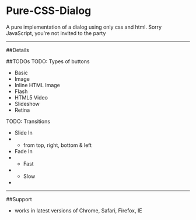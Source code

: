 Pure-CSS-Dialog
===============

A pure implementation of a dialog using only css and html. Sorry JavaScript, you're not invited to the party


---

##Details

##TODOs
TODO: Types of buttons
- Basic
- Image
- Inline HTML Image
- Flash
- HTML5 Video
- Slideshow
- Retina

TODO: Transitions
- Slide In
- - from top, right, bottom & left
- Fade In
- - Fast
- - Slow
- 

--- 

##Support
- works in latest versions of Chrome, Safari, Firefox, IE

